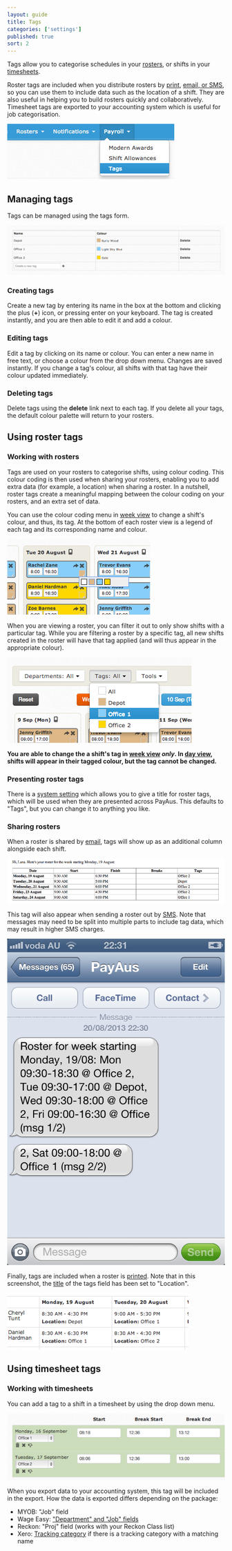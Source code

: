 ```yaml
---
layout: guide
title: Tags
categories: ['settings']
published: true
sort: 2
---
```


Tags allow you to categorise schedules in your [rosters](../../rosters/), or shifts in your [timesheets](../../timesheets/).

Roster tags are included when you distribute rosters by [print](../printing/), [email, or SMS](../sms/), so you can use them to include data such as the location of a shift. They are also useful in helping you to build rosters quickly and collaboratively. Timesheet tags are exported to your accounting system which is useful for job categorisation.

![Tags can be accessed from the main site navigation](/img/settings/roster_tag_nav.png)

## Managing tags

Tags can be managed using the tags form.

![Roster tags can be managed using the tags form](/img/settings/roster_tags_form.png)

### Creating tags

Create a new tag by entering its name in the box at the bottom and clicking the plus (**+**) icon, or pressing enter on your keyboard. The tag is created instantly, and you are then able to edit it and add a colour.

### Editing tags

Edit a tag by clicking on its name or colour. You can enter a new name in free text, or choose a colour from the drop down menu. Changes are saved instantly. If you change a tag's colour, all shifts with that tag have their colour updated immediately.

### Deleting tags

Delete tags using the **delete** link next to each tag. If you delete all your tags, the default colour palette will return to your rosters.

## Using roster tags

### Working with rosters

Tags are used on your rosters to categorise shifts, using colour coding. This colour coding is then used when sharing your rosters, enabling you to add extra data (for example, a location) when sharing a roster. In a nutshell, roster tags create a meaningful mapping between the colour coding on your rosters, and an extra set of data.

You can use the colour coding menu in [week view](../week/) to change a shift's colour, and thus, its tag. At the bottom of each roster view is a legend of each tag and its corresponding name and colour.

![Changing a shift's colour](/img/settings/roster_tag_editing.png)

When you are viewing a roster, you can filter it out to only show shifts with a particular tag. While you are filtering a roster by a specific tag, all new shifts created in the roster will have that tag applied (and will thus appear in the appropriate colour).

![When you are viewing a roster, you can filter it out to only show shifts with a particular tag](/img/settings/roster_tags_filter.png)

**You are able to change the a shift's tag in [week view](../week/) *only*. In [day view](../day/), shifts will appear in their tagged colour, but the tag cannot be changed.**

### Presenting roster tags

There is a [system setting](../../settings/settings/#title_of_roster_tags_field) which allows you to give a title for roster tags, which will be used when they are presented across PayAus. This defaults to "Tags", but you can change it to anything you like.

### Sharing rosters

When a roster is shared by [email](../sms/), tags will show up as an additional column alongside each shift.

![When a roster is shared by email, tags will show up as an additional column alongside each shift](/img/settings/roster_tags_email.png)

This tag will also appear when sending a roster out by [SMS](../sms/). Note that messages may need to be split into multiple parts to include tag data, which may result in higher SMS charges.

![Roster tags included in SMS messages](/img/settings/roster_tag_sms.png)

Finally, tags are included when a roster is [printed](../printing/). Note that in this screenshot, the [title](../../settings/settings/#title_of_roster_tags_field) of the tags field has been set to "Location".

![Tags are included when a roster is printed](/img/settings/roster_tags_print.png)

## Using timesheet tags

### Working with timesheets

You can add a tag to a shift in a timesheet by using the drop down menu.

![Tags on shifts](/img/settings/timesheet_tag_shifts.png)

When you export data to your accounting system, this tag will be included in the export. How the data is exported differs depending on the package:

* MYOB: "Job" field
* Wage Easy: ["Department" and "Job" fields](http://www.wageeasy.com.au/index.htm?payroll/tsimport.htm)
* Reckon: "Proj" field (works with your Reckon Class list)
* Xero: [Tracking category](http://help.xero.com/help/PayrollCategory.htm) if there is a tracking category with a matching name